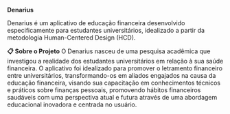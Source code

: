 **Denarius**

Denarius é um aplicativo de educação financeira desenvolvido especificamente para estudantes universitários, idealizado a partir da metodologia Human-Centered Design (HCD).

**📋 Sobre o Projeto**
O Denarius nasceu de uma pesquisa acadêmica que investigou a realidade dos estudantes universitários em relação à sua saúde financeira. 
O aplicativo foi idealizado para promover o letramento financeiro entre universitários, transformando-os em aliados engajados na causa da educação financeira, visando sua capacitação em conhecimentos técnicos e práticos sobre finanças pessoais, promovendo hábitos financeiros saudáveis com uma perspectiva atual e futura através de uma abordagem educacional inovadora e centrada no usuário.
